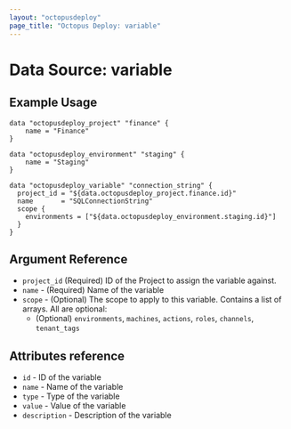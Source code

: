 ```yaml
---
layout: "octopusdeploy"
page_title: "Octopus Deploy: variable"
---
```


# Data Source: variable

## Example Usage

```hcl
data "octopusdeploy_project" "finance" {
    name = "Finance"
}

data "octopusdeploy_environment" "staging" {
    name = "Staging"
}

data "octopusdeploy_variable" "connection_string" {
  project_id = "${data.octopusdeploy_project.finance.id}"
  name       = "SQLConnectionString"
  scope {
    environments = ["${data.octopusdeploy_environment.staging.id}"]
  }
}
```

## Argument Reference

* `project_id` (Required) ID of the Project to assign the variable against.
* `name` - (Required) Name of the variable
* `scope` - (Optional) The scope to apply to this variable. Contains a list of arrays. All are optional:
    * (Optional) `environments`, `machines`, `actions`, `roles`, `channels`, `tenant_tags`

## Attributes reference

* `id` - ID of the variable
* `name` - Name of the variable
* `type` - Type of the variable
* `value` - Value of the variable
* `description` - Description of the variable